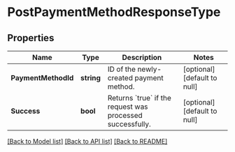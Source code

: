 # PostPaymentMethodResponseType

## Properties
Name | Type | Description | Notes
------------ | ------------- | ------------- | -------------
**PaymentMethodId** | **string** | ID of the newly-created payment method.  | [optional] [default to null]
**Success** | **bool** | Returns &#x60;true&#x60; if the request was processed successfully.  | [optional] [default to null]

[[Back to Model list]](../README.md#documentation-for-models) [[Back to API list]](../README.md#documentation-for-api-endpoints) [[Back to README]](../README.md)


